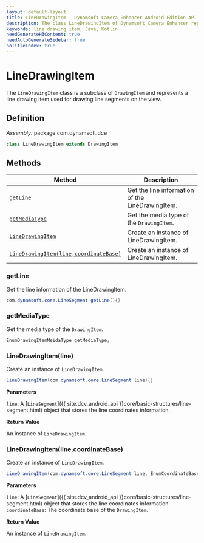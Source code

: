 ```yaml
---
layout: default-layout
title: LineDrawingItem - Dynamsoft Camera Enhancer Android Edition API Reference
description: The class LineDrawingItem of Dynamsoft Camera Enhancer represents a line drawing item used for drawing line segments on the view.
keywords: line drawing item, Java, Kotlin
needGenerateH3Content: true
needAutoGenerateSidebar: true
noTitleIndex: true
---
```


# LineDrawingItem

The `LineDrawingItem` class is a subclass of `DrawingItem` and represents a line drawing item used for drawing line segments on the view.

## Definition

*Assembly:* package com.dynamsoft.dce

```java
class LineDrawingItem extends DrawingItem
```

## Methods

| Method | Description |
|------- |-------------|
| [`getLine`](#getline) | Get the line information of the LineDrawingItem. |
| [`getMediaType`](#getmediatype) | Get the media type of the `DrawingItem`. |
| [`LineDrawingItem`](#linedrawingitemline) | Create an instance of LineDrawingItem. |
| [`LineDrawingItem(line,coordinateBase)`](#linedrawingitemlinecoordinatebase) | Create an instance of LineDrawingItem. |

### getLine

Get the line information of the LineDrawingItem.

```java
com.dynamsoft.core.LineSegment getLine(){}
```

### getMediaType

Get the media type of the `DrawingItem`.

```java
EnumDrawingItemMeidaType getMediaType;
```

### LineDrawingItem(line)

Create an instance of `LineDrawingItem`.

```java
LineDrawingItem(com.dynamsoft.core.LineSegment line){}
```

**Parameters**

`line`: A [`LineSegment`]({{ site.dcv_android_api }}core/basic-structures/line-segment.html) object that stores the line coordinates information.

**Return Value**

An instance of `LineDrawingItem`.

### LineDrawingItem(line,coordinateBase)

Create an instance of `LineDrawingItem`.

```java
LineDrawingItem(com.dynamsoft.core.LineSegment line, EnumCoordinateBase coordinateBase){}
```

**Parameters**

`line`: A [`LineSegment`]({{ site.dcv_android_api }}core/basic-structures/line-segment.html) object that stores the line coordinates information.  
`coordinateBase`: The coordinate base of the `DrawingItem`.

**Return Value**

An instance of `LineDrawingItem`.
